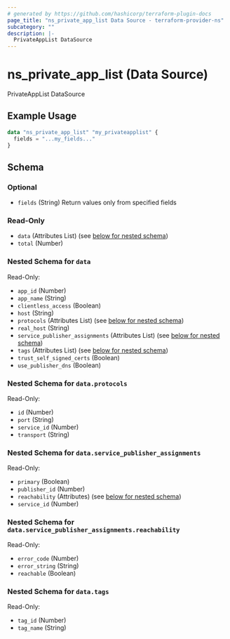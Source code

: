```yaml
---
# generated by https://github.com/hashicorp/terraform-plugin-docs
page_title: "ns_private_app_list Data Source - terraform-provider-ns"
subcategory: ""
description: |-
  PrivateAppList DataSource
---
```


# ns_private_app_list (Data Source)

PrivateAppList DataSource

## Example Usage

```terraform
data "ns_private_app_list" "my_privateapplist" {
  fields = "...my_fields..."
}
```

<!-- schema generated by tfplugindocs -->
## Schema

### Optional

- `fields` (String) Return values only from specified fields

### Read-Only

- `data` (Attributes List) (see [below for nested schema](#nestedatt--data))
- `total` (Number)

<a id="nestedatt--data"></a>
### Nested Schema for `data`

Read-Only:

- `app_id` (Number)
- `app_name` (String)
- `clientless_access` (Boolean)
- `host` (String)
- `protocols` (Attributes List) (see [below for nested schema](#nestedatt--data--protocols))
- `real_host` (String)
- `service_publisher_assignments` (Attributes List) (see [below for nested schema](#nestedatt--data--service_publisher_assignments))
- `tags` (Attributes List) (see [below for nested schema](#nestedatt--data--tags))
- `trust_self_signed_certs` (Boolean)
- `use_publisher_dns` (Boolean)

<a id="nestedatt--data--protocols"></a>
### Nested Schema for `data.protocols`

Read-Only:

- `id` (Number)
- `port` (String)
- `service_id` (Number)
- `transport` (String)


<a id="nestedatt--data--service_publisher_assignments"></a>
### Nested Schema for `data.service_publisher_assignments`

Read-Only:

- `primary` (Boolean)
- `publisher_id` (Number)
- `reachability` (Attributes) (see [below for nested schema](#nestedatt--data--service_publisher_assignments--reachability))
- `service_id` (Number)

<a id="nestedatt--data--service_publisher_assignments--reachability"></a>
### Nested Schema for `data.service_publisher_assignments.reachability`

Read-Only:

- `error_code` (Number)
- `error_string` (String)
- `reachable` (Boolean)



<a id="nestedatt--data--tags"></a>
### Nested Schema for `data.tags`

Read-Only:

- `tag_id` (Number)
- `tag_name` (String)


